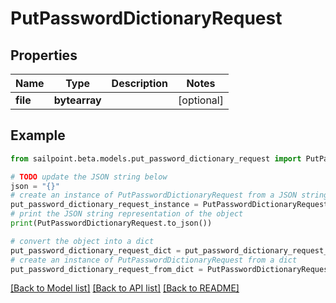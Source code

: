 # PutPasswordDictionaryRequest


## Properties

Name | Type | Description | Notes
------------ | ------------- | ------------- | -------------
**file** | **bytearray** |  | [optional] 

## Example

```python
from sailpoint.beta.models.put_password_dictionary_request import PutPasswordDictionaryRequest

# TODO update the JSON string below
json = "{}"
# create an instance of PutPasswordDictionaryRequest from a JSON string
put_password_dictionary_request_instance = PutPasswordDictionaryRequest.from_json(json)
# print the JSON string representation of the object
print(PutPasswordDictionaryRequest.to_json())

# convert the object into a dict
put_password_dictionary_request_dict = put_password_dictionary_request_instance.to_dict()
# create an instance of PutPasswordDictionaryRequest from a dict
put_password_dictionary_request_from_dict = PutPasswordDictionaryRequest.from_dict(put_password_dictionary_request_dict)
```
[[Back to Model list]](../README.md#documentation-for-models) [[Back to API list]](../README.md#documentation-for-api-endpoints) [[Back to README]](../README.md)


